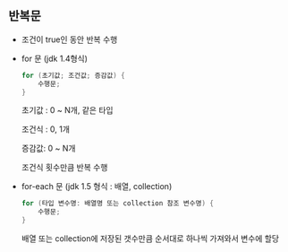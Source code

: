 ## 반복문

- 조건이 true인 동안 반복 수행
- for 문 (jdk 1.4형식)
    
    ```java
    for (초기값; 조건값; 증감값) {
    	수행문;
    }
    ```
    
    초기값 : 0 ~ N개, 같은 타입
    
    조건식 : 0, 1개
    
    증감값: 0 ~ N개
    
    조건식 횟수만큼 반복 수행
    
- for-each 문 (jdk 1.5 형식 : 배열, collection)
    
    ```java
    for (타입 변수명: 배열명 또는 collection 참조 변수명) {
    	수행문;
    }
    ```
    
    배열 또는 collection에 저장된 갯수만큼 순서대로 하나씩 가져와서 변수에 할당
    
